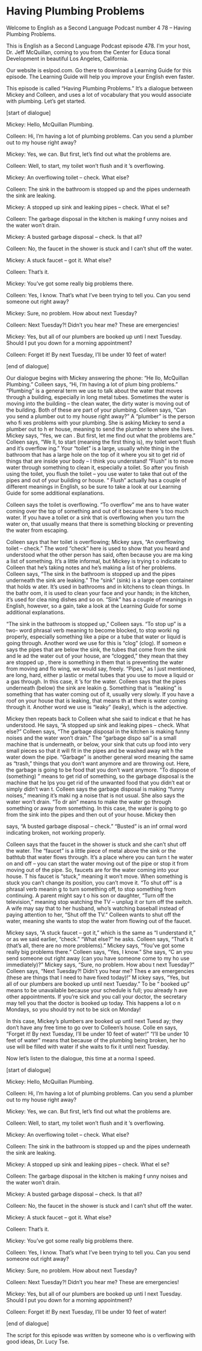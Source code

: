 # Having Plumbing Problems

Welcome to English as a Second Language Podcast number 4 78 – Having Plumbing Problems.

This is English as a Second Language Podcast episode 478.  I’m your host, Dr. Jeff McQuillan, coming to you from the Center for Educa tional Development in beautiful Los Angeles, California.

Our website is eslpod.com.  Go there to download a Learning Guide for this episode.  The Learning Guide will help you improve your  English even faster.

This episode is called “Having Plumbing Problems.”  It’s a  dialogue between Mickey and Colleen, and uses a lot of vocabulary that you would associate with plumbing.  Let’s get started.

[start of dialogue]

Mickey:  Hello, McQuillan Plumbing.

Colleen:  Hi, I’m having a lot of plumbing problems.  Can you send a plumber out to my house right away?

Mickey:  Yes, we can.  But first, let’s find out what the problems are.

Colleen:  Well, to start, my toilet won’t flush and it ’s overflowing.

Mickey:  An overflowing toilet – check.  What else?

Colleen:  The sink in the bathroom is stopped up and the pipes underneath the sink are leaking.

Mickey:  A stopped up sink and leaking pipes – check.  What el se?

Colleen:  The garbage disposal in the kitchen is making f unny noises and the water won’t drain.

Mickey:  A busted garbage disposal – check.  Is that all?

Colleen:  No, the faucet in the shower is stuck and I can’t shut off the water.

Mickey:  A stuck faucet – got it.  What else?

 Colleen:  That’s it.

Mickey:  You’ve got some really big problems there.

Colleen:  Yes, I know.  That’s what I’ve been trying to tell you.  Can you send someone out right away?

Mickey:  Sure, no problem.  How about next Tuesday?

Colleen:  Next Tuesday?!  Didn’t you hear me?  These are emergencies!

Mickey:  Yes, but all of our plumbers are booked up unti l next Tuesday.  Should I put you down for a morning appointment?

Colleen:  Forget it!  By next Tuesday, I’ll be under 10  feet of water!

[end of dialogue]

Our dialogue begins with Mickey answering the phone: “He llo, McQuillan Plumbing.”  Colleen says, “Hi, I’m having a lot of plum bing problems.” “Plumbing” is a general term we use to talk about the water that moves through a building, especially in long metal tubes.  Sometimes the  water is moving into the building – the clean water, the dirty water is moving out of the building.  Both of these are part of your plumbing.  Colleen says, “Can you  send a plumber out to my house right away?”  A “plumber” is the person who fi xes problems with your plumbing.  She is asking Mickey to send a plumber out to h er house, meaning to send the plumber to where she lives.  Mickey says, “Yes, we can .  But first, let me find out what the problems are.”  Colleen says, “We ll, to start (meaning the first thing is), my toilet won’t flush and it’s overflow ing.”  Your “toilet” is a large, usually white thing in the bathroom that has a large hole on the top of it where you sit to get rid of things that are inside your body –  I think you understand! “Flush” is to move water through something to clean it, especially a toilet.  So after you finish using the toilet, you flush the toilet  – you use water to take that out of the pipes and out of your building or house.  “ Flush” actually has a couple of different meanings in English, so be sure to take a look at our Learning Guide for some additional explanations.

Colleen says the toilet is overflowing.  “To overflow” me ans to have water coming over the top of something and out of it because there ’s too much water.  If you have a toilet or a sink that is overflowing when you turn  the water on, that usually means that there is something blocking or preventing the water from escaping.

 Colleen says that her toilet is overflowing; Mickey says, “An  overflowing toilet – check.”  The word “check” here is used to show that you heard  and understood what the other person has said, often because you are ma king a list of something.  It’s a little informal, but Mickey is trying t o indicate to Colleen that he’s taking notes and he’s making a list of her problems.   Colleen says, “The sink in the bathroom is stopped up and the pipes underneath  the sink are leaking.” The “sink” (sink) is a large open container that holds w ater.  It’s used in bathrooms and in kitchens to clean things.  In the bathr oom, it is used to clean your face and your hands; in the kitchen, it’s used for clea ning dishes and so on. “Sink” has a couple of meanings in English, however, so a gain, take a look at the Learning Guide for some additional explanations.

“The sink in the bathroom is stopped up,” Colleen says.  “To stop up” is a two- word phrasal verb meaning to become blocked, to stop worki ng properly, especially something like a pipe or a tube that water or  liquid is going through. Another word we use for this is “clog” (clog).  If someon e says the pipes that are below the sink, the tubes that come from the sink and le ad the water out of your house, are “clogged,” they mean that they are stopped up , there is something in them that is preventing the water from moving and flo wing, we would say, freely. “Pipes,” as I just mentioned, are long, hard, either p lastic or metal tubes that you use to move a liquid or a gas through.  In this case, it ’s for the water.  Colleen says that the pipes underneath (below) the sink are leakin g.  Something that is “leaking” is something that has water coming out of it,  usually very slowly.  If you have a roof on your house that is leaking, that means th at there is water coming through it.  Another word we use is “leaky” (leaky), which  is the adjective.

Mickey then repeats back to Colleen what she said to indicat e that he has understood.  He says, “A stopped up sink and leaking pipes – check.  What else?”  Colleen says, “The garbage disposal in the kitchen is making funny noises and the water won’t drain.”  The “garbage dispo sal” is a small machine that is underneath, or below, your sink that cuts up food  into very small pieces so that it will fit in the pipes and be washed away wit h the water down the pipe. “Garbage” is another general word meaning the same as “trash,” things that you don’t want anymore and are throwing out.  Here, the garbage is going to be food that you don’t want anymore.  “To dispose of (something) ” means to get rid of something, so the garbage disposal is the machine that he lps you get rid of the unwanted food that you didn’t eat or simply didn’t wan t.  Colleen says the garbage disposal is making “funny noises,” meaning it’s maki ng a noise that is not usual.  She also says the water won’t drain.  “To dr ain” means to make the water go through something or away from something.  In  this case, the water is going to go from the sink into the pipes and then out of your house.  Mickey then

 says, “A busted garbage disposal – check.”  “Busted” is an inf ormal word indicating broken, not working properly.

Colleen says that the faucet in the shower is stuck and she can’t shut off the water.  The “faucet” is a little piece of metal above the sink or the bathtub that water flows through.  It’s a place where you can turn t he water on and off – you can start the water moving out of the pipe or stop it from moving out of the pipe. So, faucets are for the water coming into your house.  T his faucet is “stuck,” meaning it won’t move.  When something is stuck you can’t  change its position, you can’t move it.  “To shut off” is a phrasal verb meanin g to turn something off, to stop something from continuing.  A parent might say t o his son or daughter, “Turn off the television,” meaning stop watching the TV  – unplug it or turn off the switch.  A wife may say that to her husband, who’s watching  baseball instead of paying attention to her, “Shut off the TV.”  Colleen  wants to shut off the water, meaning she wants to stop the water from flowing out of the faucet.

Mickey says, “A stuck faucet – got it,” which is the same as “I understand it,” or as we said earlier, “check.”  “What else?” he asks.  Colleen  says, “That’s it (that’s all, there are no more problems).”  Mickey says, “You’ve got some really big problems there.”  Colleen says, “Yes, I know.”  She says, “C an you send someone out right away (can you have someone come to my ho use immediately)?”  Mickey says, “Sure, no problem.  How abou t next Tuesday?” Colleen says, “Next Tuesday?!  Didn’t you hear me?  Thes e are emergencies (these are things that I need to have fixed today)!”  M ickey says, “Yes, but all of our plumbers are booked up until next Tuesday.”  To be “ booked up” means to be unavailable because your schedule is full; you already h ave other appointments.  If you’re sick and you call your doctor, the  secretary may tell you that the doctor is booked up today.  This happens a lot o n Mondays, so you should try not to be sick on Monday!

In this case, Mickey’s plumbers are booked up until next Tuesd ay; they don’t have any free time to go over to Colleen’s house.  Colle en says, “Forget it!  By next Tuesday, I’ll be under 10 feet of water!”  “I’ll  be under 10 feet of water” means that because of the plumbing being broken, her ho use will be filled with water if she waits to fix it until next Tuesday.

Now let’s listen to the dialogue, this time at a norma l speed.

[start of dialogue]

Mickey:  Hello, McQuillan Plumbing.

 Colleen:  Hi, I’m having a lot of plumbing problems.  Can you send a plumber out to my house right away?

Mickey:  Yes, we can.  But first, let’s find out what the problems are.

Colleen:  Well, to start, my toilet won’t flush and it ’s overflowing.

Mickey:  An overflowing toilet – check.  What else?

Colleen:  The sink in the bathroom is stopped up and the pipes underneath the sink are leaking.

Mickey:  A stopped up sink and leaking pipes – check.  What el se?

Colleen:  The garbage disposal in the kitchen is making f unny noises and the water won’t drain.

Mickey:  A busted garbage disposal – check.  Is that all?

Colleen:  No, the faucet in the shower is stuck and I can’t shut off the water.

Mickey:  A stuck faucet – got it.  What else?

Colleen:  That’s it.

Mickey:  You’ve got some really big problems there.

Colleen:  Yes, I know.  That’s what I’ve been trying to tell you.  Can you send someone out right away?

Mickey:  Sure, no problem.  How about next Tuesday?

Colleen:  Next Tuesday?!  Didn’t you hear me?  These are emergencies!

Mickey:  Yes, but all of our plumbers are booked up unti l next Tuesday.  Should I put you down for a morning appointment?

Colleen:  Forget it!  By next Tuesday, I’ll be under 10  feet of water!

[end of dialogue]

 The script for this episode was written by someone who is o verflowing with good ideas, Dr. Lucy Tse.





